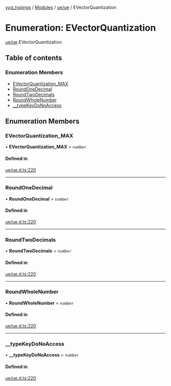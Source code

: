 [yug_typings](../README.md) / [Modules](../modules.md) / [ue/ue](../modules/ue_ue.md) / EVectorQuantization

# Enumeration: EVectorQuantization

[ue/ue](../modules/ue_ue.md).EVectorQuantization

## Table of contents

### Enumeration Members

- [EVectorQuantization\_MAX](ue_ue.EVectorQuantization.md#evectorquantization_max)
- [RoundOneDecimal](ue_ue.EVectorQuantization.md#roundonedecimal)
- [RoundTwoDecimals](ue_ue.EVectorQuantization.md#roundtwodecimals)
- [RoundWholeNumber](ue_ue.EVectorQuantization.md#roundwholenumber)
- [\_\_typeKeyDoNoAccess](ue_ue.EVectorQuantization.md#__typekeydonoaccess)

## Enumeration Members

### EVectorQuantization\_MAX

• **EVectorQuantization\_MAX** = `number`

#### Defined in

[ue/ue.d.ts:220](https://github.com/YugMetaverse/yug_typings/blob/b7d9b19/ue/ue.d.ts#L220)

___

### RoundOneDecimal

• **RoundOneDecimal** = `number`

#### Defined in

[ue/ue.d.ts:220](https://github.com/YugMetaverse/yug_typings/blob/b7d9b19/ue/ue.d.ts#L220)

___

### RoundTwoDecimals

• **RoundTwoDecimals** = `number`

#### Defined in

[ue/ue.d.ts:220](https://github.com/YugMetaverse/yug_typings/blob/b7d9b19/ue/ue.d.ts#L220)

___

### RoundWholeNumber

• **RoundWholeNumber** = `number`

#### Defined in

[ue/ue.d.ts:220](https://github.com/YugMetaverse/yug_typings/blob/b7d9b19/ue/ue.d.ts#L220)

___

### \_\_typeKeyDoNoAccess

• **\_\_typeKeyDoNoAccess** = `number`

#### Defined in

[ue/ue.d.ts:220](https://github.com/YugMetaverse/yug_typings/blob/b7d9b19/ue/ue.d.ts#L220)
